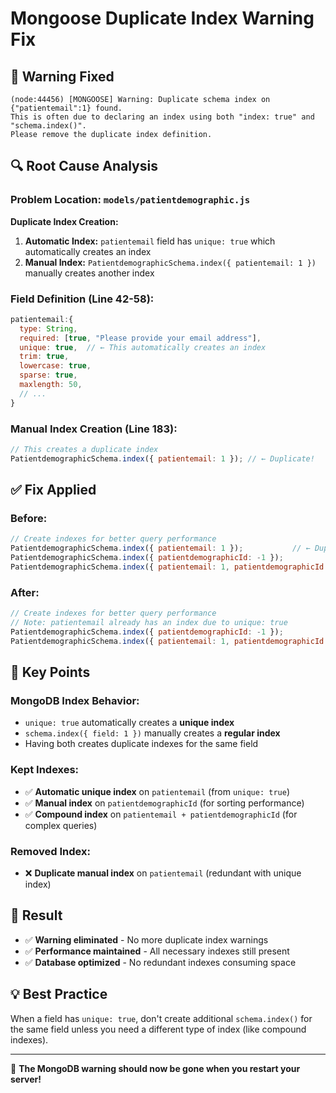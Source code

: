 # Mongoose Duplicate Index Warning Fix

## 🐛 **Warning Fixed**

```
(node:44456) [MONGOOSE] Warning: Duplicate schema index on {"patientemail":1} found. 
This is often due to declaring an index using both "index: true" and "schema.index()". 
Please remove the duplicate index definition.
```

## 🔍 **Root Cause Analysis**

### **Problem Location:** `models/patientdemographic.js`

**Duplicate Index Creation:**
1. **Automatic Index:** `patientemail` field has `unique: true` which automatically creates an index
2. **Manual Index:** `PatientdemographicSchema.index({ patientemail: 1 })` manually creates another index

### **Field Definition (Line 42-58):**
```javascript
patientemail:{
  type: String,
  required: [true, "Please provide your email address"],
  unique: true,  // ← This automatically creates an index
  trim: true,
  lowercase: true,
  sparse: true,
  maxlength: 50,
  // ...
}
```

### **Manual Index Creation (Line 183):**
```javascript
// This creates a duplicate index
PatientdemographicSchema.index({ patientemail: 1 }); // ← Duplicate!
```

## ✅ **Fix Applied**

### **Before:**
```javascript
// Create indexes for better query performance
PatientdemographicSchema.index({ patientemail: 1 });           // ← Duplicate
PatientdemographicSchema.index({ patientdemographicId: -1 });
PatientdemographicSchema.index({ patientemail: 1, patientdemographicId: -1 });
```

### **After:**
```javascript
// Create indexes for better query performance
// Note: patientemail already has an index due to unique: true
PatientdemographicSchema.index({ patientdemographicId: -1 });
PatientdemographicSchema.index({ patientemail: 1, patientdemographicId: -1 });
```

## 📝 **Key Points**

### **MongoDB Index Behavior:**
- `unique: true` automatically creates a **unique index**
- `schema.index({ field: 1 })` manually creates a **regular index**
- Having both creates duplicate indexes for the same field

### **Kept Indexes:**
- ✅ **Automatic unique index** on `patientemail` (from `unique: true`)
- ✅ **Manual index** on `patientdemographicId` (for sorting performance)
- ✅ **Compound index** on `patientemail + patientdemographicId` (for complex queries)

### **Removed Index:**
- ❌ **Duplicate manual index** on `patientemail` (redundant with unique index)

## 🚀 **Result**

- ✅ **Warning eliminated** - No more duplicate index warnings
- ✅ **Performance maintained** - All necessary indexes still present
- ✅ **Database optimized** - No redundant indexes consuming space

## 💡 **Best Practice**

When a field has `unique: true`, don't create additional `schema.index()` for the same field unless you need a different type of index (like compound indexes).

---

🎉 **The MongoDB warning should now be gone when you restart your server!**
